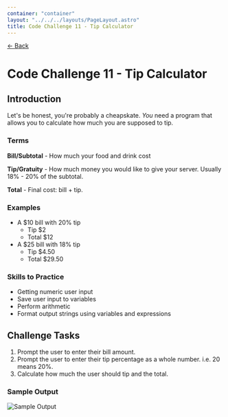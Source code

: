 ```yaml
---
container: "container"
layout: "../../../layouts/PageLayout.astro"
title: Code Challenge 11 - Tip Calculator
---
```


[← Back](./)

# Code Challenge 11 - Tip Calculator

## Introduction

Let's be honest, you're probably a cheapskate. _You_ need a program that allows you to calculate how much you are supposed to tip.

### Terms

**Bill/Subtotal** - How much your food and drink cost

**Tip/Gratuity** - How much money you would like to give your server. Usually 18% - 20% of the subtotal.

**Total** - Final cost: bill + tip.

### Examples

- A $10 bill with 20% tip
  - Tip $2
  - Total $12
- A $25 bill with 18% tip
  - Tip $4.50
  - Total $29.50

### Skills to Practice

- Getting numeric user input
- Save user input to variables
- Perform arithmetic
- Format output strings using variables and expressions

## Challenge Tasks

1. Prompt the user to enter their bill amount.
2. Prompt the user to enter their tip percentage as a whole number. i.e. 20 means 20%.
3. Calculate how much the user should tip and the total.

### Sample Output

![Sample Output](/assets/img/code-challenges/challenge-11-tip-calculator.gif)

